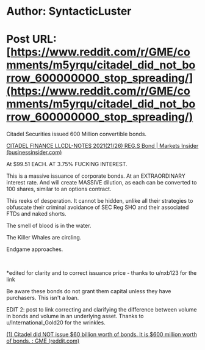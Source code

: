 # Author: SyntacticLuster
# Post URL: [https://www.reddit.com/r/GME/comments/m5yrqu/citadel_did_not_borrow_600000000_stop_spreading/](https://www.reddit.com/r/GME/comments/m5yrqu/citadel_did_not_borrow_600000000_stop_spreading/)


Citadel Securities issued 600 Million convertible bonds.

[CITADEL FINANCE LLCDL-NOTES 2021(21/26) REG.S Bond | Markets Insider (businessinsider.com)](https://markets.businessinsider.com/bonds/citadel_finance_llcdl-notes_202121-26_regs-bond-2026-usu1718raa69)

At $99.51 EACH. AT 3.75% FUCKING INTEREST.

This is a massive issuance of corporate bonds. At an EXTRAORDINARY interest rate. And will create MASSIVE dilution, as each can be converted to 100 shares, similar to an options contract.

This reeks of desperation. It cannot be hidden, unlike all their strategies to obfuscate their criminal avoidance of SEC Reg SHO and their associated FTDs and naked shorts.

The smell of blood is in the water.

The Killer Whales are circling.

Endgame approaches.

&#x200B;

\*edited for clarity and to correct issuance price - thanks to u/nxb123 for the link

Be aware these bonds do not grant them capital unless they have purchasers. This isn't a loan.

EDIT 2: post to link correcting and clarifying the difference between volume in bonds and volume in an underlying asset. Thanks to u/International_Gold20 for the wrinkles.

 [(1) Citadel did NOT issue $60 billion worth of bonds. It is $600 million worth of bonds. : GME (reddit.com)](https://www.reddit.com/r/GME/comments/m5zt6n/citadel_did_not_issue_60_billion_worth_of_bonds/?utm_source=share&utm_medium=ios_app&utm_name=iossmf) 